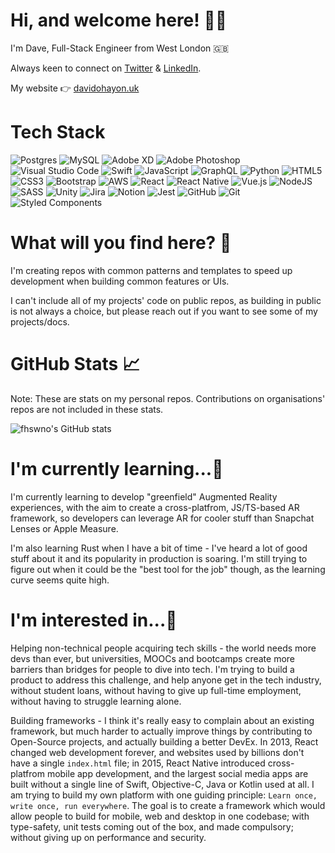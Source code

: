 <!---
fhswno/fhswno is a ✨ special ✨ repository because its `README.md` (this file) appears on your GitHub profile.
You can click the Preview link to take a look at your changes.
--->

# Hi, and welcome here! 👋🏻
I'm Dave, Full-Stack Engineer from West London 🇬🇧

Always keen to connect on [Twitter](https://twitter.com/fhswno) & [LinkedIn](https://www.linkedin.com/in/davidohayonuk/).

My website 👉 [davidohayon.uk](https://www.davidohayon.uk)

# Tech Stack

![Postgres](https://img.shields.io/badge/postgres-%23316192.svg?style=for-the-badge&logo=postgresql&logoColor=white) ![MySQL](https://img.shields.io/badge/mysql-%2300f.svg?style=for-the-badge&logo=mysql&logoColor=white) ![Adobe XD](https://img.shields.io/badge/Adobe%20XD-470137?style=for-the-badge&logo=Adobe%20XD&logoColor=#FF61F6) ![Adobe Photoshop](https://img.shields.io/badge/adobe%20photoshop-%2331A8FF.svg?style=for-the-badge&logo=adobe%20photoshop&logoColor=white) ![Visual Studio Code](https://img.shields.io/badge/Visual%20Studio%20Code-0078d7.svg?style=for-the-badge&logo=visual-studio-code&logoColor=white) ![Swift](https://img.shields.io/badge/swift-F54A2A?style=for-the-badge&logo=swift&logoColor=white) ![JavaScript](https://img.shields.io/badge/javascript-%23323330.svg?style=for-the-badge&logo=javascript&logoColor=%23F7DF1E) ![GraphQL](https://img.shields.io/badge/-GraphQL-E10098?style=for-the-badge&logo=graphql&logoColor=white) ![Python](https://img.shields.io/badge/python-3670A0?style=for-the-badge&logo=python&logoColor=ffdd54) ![HTML5](https://img.shields.io/badge/html5-%23E34F26.svg?style=for-the-badge&logo=html5&logoColor=white) ![CSS3](https://img.shields.io/badge/css3-%231572B6.svg?style=for-the-badge&logo=css3&logoColor=white) ![Bootstrap](https://img.shields.io/badge/bootstrap-%23563D7C.svg?style=for-the-badge&logo=bootstrap&logoColor=white) ![AWS](https://img.shields.io/badge/AWS-%23FF9900.svg?style=for-the-badge&logo=amazon-aws&logoColor=white) ![React](https://img.shields.io/badge/react-%2320232a.svg?style=for-the-badge&logo=react&logoColor=%2361DAFB) ![React Native](https://img.shields.io/badge/react_native-%2320232a.svg?style=for-the-badge&logo=react&logoColor=%2361DAFB) ![Vue.js](https://img.shields.io/badge/vuejs-%2335495e.svg?style=for-the-badge&logo=vuedotjs&logoColor=%234FC08D) ![NodeJS](https://img.shields.io/badge/node.js-6DA55F?style=for-the-badge&logo=node.js&logoColor=white) ![SASS](https://img.shields.io/badge/SASS-hotpink.svg?style=for-the-badge&logo=SASS&logoColor=white) ![Unity](https://img.shields.io/badge/unity-%23000000.svg?style=for-the-badge&logo=unity&logoColor=white) ![Jira](https://img.shields.io/badge/jira-%230A0FFF.svg?style=for-the-badge&logo=jira&logoColor=white) ![Notion](https://img.shields.io/badge/Notion-%23000000.svg?style=for-the-badge&logo=notion&logoColor=white) ![Jest](https://img.shields.io/badge/-jest-%23C21325?style=for-the-badge&logo=jest&logoColor=white) ![GitHub](https://img.shields.io/badge/github-%23121011.svg?style=for-the-badge&logo=github&logoColor=white) ![Git](https://img.shields.io/badge/git-%23F05033.svg?style=for-the-badge&logo=git&logoColor=white) ![Styled Components](https://img.shields.io/badge/styled--components-DB7093?style=for-the-badge&logo=styled-components&logoColor=white)

# What will you find here? 🤔

I'm creating repos with common patterns and templates to speed up development when building common features or UIs.

I can't include all of my projects' code on public repos, as building in public is not always a choice, but please reach out if you want to see some of my projects/docs. 

# GitHub Stats 📈

Note: These are stats on my personal repos. Contributions on organisations' repos are not included in these stats. 

![fhswno's GitHub stats](https://github-readme-stats.vercel.app/api?username=fhswno&show_icons=true&theme=dark&text_color=FFFFFF&bg_color=45,FF512F,DD2476)

# I'm currently learning...👶

I'm currently learning to develop "greenfield" Augmented Reality experiences, with the aim to create a cross-platfrom, JS/TS-based AR framework, so developers can leverage AR for cooler stuff than Snapchat Lenses or Apple Measure. 

I'm also learning Rust when I have a bit of time - I've heard a lot of good stuff about it and its popularity in production is soaring. I'm still trying to figure out when it could be the "best tool for the job" though, as the learning curve seems quite high. 

# I'm interested in...👀

Helping non-technical people acquiring tech skills - the world needs more devs than ever, but universities, MOOCs and bootcamps create more barriers than bridges for people to dive into tech. I'm trying to build a product to address this challenge, and help anyone get in the tech industry, without student loans, without having to give up full-time employment, without having to struggle learning alone. 

Building frameworks - I think it's really easy to complain about an existing framework, but much harder to actually improve things by contributing to Open-Source projects, and actually building a better DevEx. In 2013, React changed web development forever, and websites used by billions don't have a single ```index.html``` file; in 2015, React Native introduced cross-platfrom mobile app development, and the largest social media apps are built without a single line of Swift, Objective-C, Java or Kotlin used at all. I am trying to build my own platform with one guiding principle: ```Learn once, write once, run everywhere```. The goal is to create a framework which would allow people to build for mobile, web and desktop in one codebase; with type-safety, unit tests coming out of the box, and made compulsory; without giving up on performance and security. 

